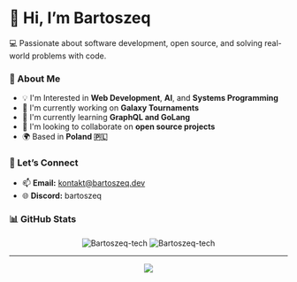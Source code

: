# 👋 Hi, I’m Bartoszeq
💻 Passionate about software development, open source, and solving real-world problems with code.

### 🚀 About Me
- 💡 I'm Interested in **Web Development**, **AI**, and **Systems Programming**
- 🔭 I'm currently working on **Galaxy Tournaments**
- 🌱 I'm currently learning **GraphQL and GoLang**
- 👯 I'm looking to collaborate on **open source projects**
- 🌍 Based in **Poland 🇵🇱**

### 💬 Let’s Connect

- 📫 **Email:** [kontakt@bartoszeq.dev](mailto:kontakt@bartoszeq.dev)
- 🌐 **Discord:** bartoszeq

### 📊 GitHub Stats
<div align="center">
  
<p align="center">
<img align="center" src="https://github-readme-stats-one-bay-73.vercel.app/api?username=Bartoszeq-tech&show_icons=true&locale=en&layout=compact&theme=github_dark_dimmed&hide_rank=true&hide_border=true" alt="Bartoszeq-tech" />
<img align="center" src="https://github-readme-streak-stats.herokuapp.com/?user=Bartoszeq-tech&theme=github_dark_dimmed&date_format=n%2Fj%5B%2FY%5D&layout=compact&hide_border=true" alt="Bartoszeq-tech" />
</p>

---
<p align="center">
    <img src="https://skillicons.dev/icons?i=arch,cloudflare,docker,figma,git,css,tailwind,html,js,ts,react,svelte,nodejs,py,java,kotlin,laravel,golang,mysql,mongodb,redis,webpack" />
</p>
</div>
